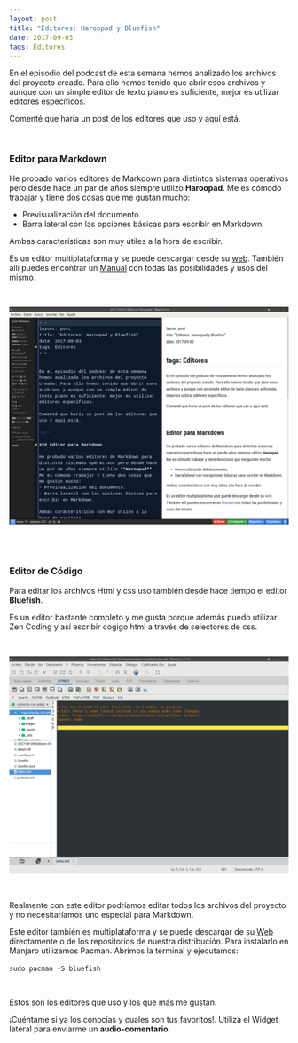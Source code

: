 ```yaml
---
layout: post 
title: "Editores: Haroopad y Bluefish"
date: 2017-09-03
tags: Editores
---
```



En el episodio del podcast de esta semana hemos analizado los archivos del proyecto creado. Para ello hemos tenido que abrir esos archivos y aunque con un simple editor de texto plano es suficiente, mejor es utilizar editores específicos.  

Comenté que haría un post de los editores que uso y aquí está. 

<br>

### Editor para Markdown

He probado varios editores de Markdown para distintos sistemas operativos pero desde hace un par de años siempre utilizo **Haroopad**. Me es cómodo trabajar y tiene dos cosas que me gustan mucho:
- Previsualización del documento.
- Barra lateral con las opciones básicas para escribir en Markdown.

Ambas características son muy útiles a la hora de escribir. 

Es un editor multiplataforma y se puede descargar desde su [web](http://pad.haroopress.com/user.html). También allí puedes encontrar un [Manual](http://pad.haroopress.com/page.html) con todas las posibilidades y usos del mismo. 

<br>

![Haroopad](/images/Haroopad1.png)

<br>
<br>

### Editor de Código

Para editar los archivos Html y css uso también desde hace tiempo el editor **Bluefish**.  

Es un editor bastante completo y me gusta porque además puedo utilizar Zen Coding y así escribir cogigo html a través de selectores de css.  

<br>

![Bluefish](/images/Bluefish.png)

<br>

Realmente con este editor podríamos editar todos los archivos del proyecto y no necesitaríamos uno especial para Markdown.

Este editor también es multiplataforma y se puede descargar de su [Web](http://bluefish.openoffice.nl/download.html) directamente o de los repositorios de nuestra distribución. 
Para instalarlo en Manjaro utilizamos Pacman. Abrimos la terminal y ejecutamos:

`sudo pacman -S bluefish`

<br>

Estos son los editores que uso y los que más me gustan. 

¡Cuéntame si ya los conocías y cuales son tus favoritos!. Utiliza el Widget lateral para enviarme un **audio-comentario**.  

<!-- Begin SpeakPipe code -->
<script type="text/javascript">
(function(d){
var app = d.createElement('script'); app.type = 'text/javascript'; app.async = true;
var pt = ('https:' == document.location.protocol ? 'https://' : 'http://');
app.src = pt + 'www.speakpipe.com/loader/v6nlr21vd2ejbv25jd34rektczhqpr96.js';
var s = d.getElementsByTagName('script')[0]; s.parentNode.insertBefore(app, s);
})(document);
</script>
<!-- End SpeakPipe code -->



